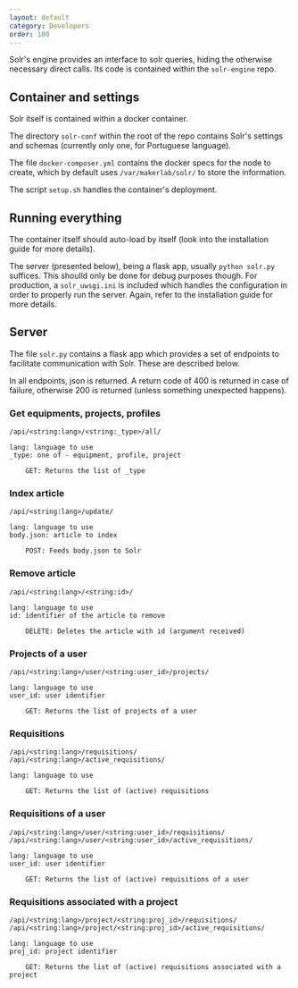 ```yaml
---
layout: default
category: Developers
order: 100
---
```


Solr's engine provides an interface to solr queries, hiding the otherwise
necessary direct calls. Its code is contained within the `solr-engine` repo.

## Container and settings

Solr itself is contained within a docker container.

The directory `solr-conf` within the root of the repo contains Solr's settings
and schemas (currently only one, for Portuguese language).

The file `docker-composer.yml` contains the docker specs for the node to
create, which by default uses `/var/makerlab/solr/` to store the information.

The script `setup.sh` handles the container's deployment.

## Running everything

The container itself should auto-load by itself (look into the installation
guide for more details).

The server (presented below), being a flask app, usually `python solr.py`
suffices. This shoulld only be done for debug purposes though. For production,
a `solr_uwsgi.ini` is included which handles the configuration in order to
properly run the server. Again, refer to the installation guide for more
details.

## Server

The file `solr.py` contains a flask app which provides a set of endpoints to
facilitate communication with Solr. These are described below.

In all endpoints, json is returned. A return code of 400 is returned in case of
failure, otherwise 200 is returned (unless something unexpected happens).


### Get equipments, projects, profiles

```
/api/<string:lang>/<string:_type>/all/

lang: language to use
_type: one of - equipment, profile, project

    GET: Returns the list of _type
```

### Index article

```
/api/<string:lang>/update/

lang: language to use
body.json: article to index

    POST: Feeds body.json to Solr
```

### Remove article

```
/api/<string:lang>/<string:id>/

lang: language to use
id: identifier of the article to remove

    DELETE: Deletes the article with id (argument received)
```

### Projects of a user

```
/api/<string:lang>/user/<string:user_id>/projects/

lang: language to use
user_id: user identifier

    GET: Returns the list of projects of a user
```

### Requisitions

```
/api/<string:lang>/requisitions/
/api/<string:lang>/active_requisitions/

lang: language to use

    GET: Returns the list of (active) requisitions
```

### Requisitions of a user

```
/api/<string:lang>/user/<string:user_id>/requisitions/
/api/<string:lang>/user/<string:user_id>/active_requisitions/

lang: language to use
user_id: user identifier

    GET: Returns the list of (active) requisitions of a user
```

### Requisitions associated with a project

```
/api/<string:lang>/project/<string:proj_id>/requisitions/
/api/<string:lang>/project/<string:proj_id>/active_requisitions/

lang: language to use
proj_id: project identifier

    GET: Returns the list of (active) requisitions associated with a project
```
